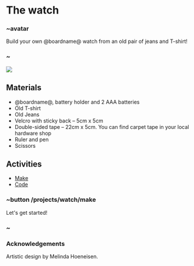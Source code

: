 # The watch

### ~avatar

Build your own @boardname@ watch from an old pair of jeans and T-shirt!

### ~

![](/static/mb/lessons/the-watch-1.png)

## Materials

* @boardname@, battery holder and 2 AAA batteries
* Old T-shirt
* Old Jeans
* Velcro with sticky back – 5cm x 5cm
* Double-sided tape – 22cm x 5cm. You can find carpet tape in your local hardware shop
* Ruler and pen
* Scissors

## Activities

* [Make](/projects/watch/make)  
* [Code](/projects/watch/code)

### ~button /projects/watch/make

Let's get started!

### ~

### Acknowledgements

Artistic design by Melinda Hoeneisen.

